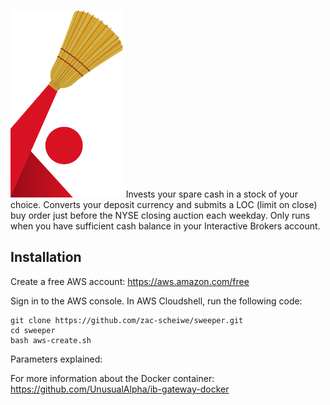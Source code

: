 <img src="https://github.com/zac-scheiwe/sweeper/blob/master/logo.png" height="300" /> Invests your spare cash in a stock of your choice. Converts your deposit currency and submits a LOC (limit on close) buy order just before the NYSE closing auction each weekday. Only runs when you have sufficient cash balance in your Interactive Brokers account.

## Installation

Create a free AWS account: https://aws.amazon.com/free

Sign in to the AWS console. In AWS Cloudshell, run the following code:

    git clone https://github.com/zac-scheiwe/sweeper.git
    cd sweeper
    bash aws-create.sh

Parameters explained:




For more information about the Docker container: https://github.com/UnusualAlpha/ib-gateway-docker
